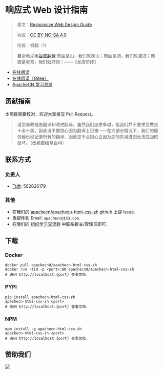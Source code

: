 # 响应式 Web 设计指南

> 原文：[Responsive Web Design Guide]()
> 
> 协议：[CC BY-NC-SA 4.0](http://creativecommons.org/licenses/by-nc-sa/4.0/)
> 
> 阶段：机翻（1）
> 
> 自豪地采用[谷歌翻译](https://translate.google.cn/)
> 前面是山，我们就爬山；前面是海，我们就渡海；前面是皇宫，我们就开炮！——《龙族前传》

* [在线阅读](https://htcs.apachecn.org)
* [在线阅读（Gitee）](https://apachecn.gitee.io/doc-template/)
* [ApacheCN 学习资源](http://docs.apachecn.org/)

## 贡献指南

本项目需要校对，欢迎大家提交 Pull Request。

> 请您勇敢地去翻译和改进翻译。虽然我们追求卓越，但我们并不要求您做到十全十美，因此请不要担心因为翻译上犯错——在大部分情况下，我们的服务器已经记录所有的翻译，因此您不必担心会因为您的失误遭到无法挽回的破坏。（改编自维基百科）

## 联系方式

### 负责人

* [飞龙](https://github.com/wizardforcel): 562826179

### 其他

*   在我们的 [apachecn/apachecn-html-css-zh](https://github.com/apachecn/apachecn-html-css-zh) github 上提 issue.
*   发邮件到 Email: `apachecn@163.com`.
*   在我们的 [组织学习交流群](http://www.apachecn.org/organization/348.html) 中联系群主/管理员即可.

## 下载

### Docker

```
docker pull apachecn0/apachecn-html-css-zh
docker run -tid -p <port>:80 apachecn0/apachecn-html-css-zh
# 访问 http://localhost:{port} 查看文档
```

### PYPI

```
pip install apachecn-html-css-zh
apachecn-html-css-zh <port>
# 访问 http://localhost:{port} 查看文档
```

### NPM

```
npm install -g apachecn-html-css-zh
apachecn-html-css-zh <port>
# 访问 http://localhost:{port} 查看文档
```

## 赞助我们

![](http://data.apachecn.org/img/about/donate.jpg)
